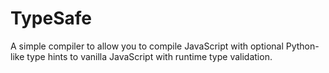 # TypeSafe
A simple compiler to allow you to compile JavaScript with optional Python-like type hints to vanilla JavaScript with runtime type validation.
